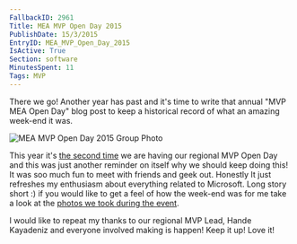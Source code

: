 ```yaml
---
FallbackID: 2961
Title: MEA MVP Open Day 2015
PublishDate: 15/3/2015
EntryID: MEA_MVP_Open_Day_2015
IsActive: True
Section: software
MinutesSpent: 11
Tags: MVP
---
```

There we go! Another year has past and it's time to write that annual "MVP MEA Open Day" blog post to keep a historical record of what an amazing week-end it was.

![MEA MVP Open Day 2015 Group Photo](http://cdn.daron.yondem.com/assets/2961/mvp.jpg)

This year it's [the second time](http://daron.yondem.com/software/post/MEA_MVP_Open_Day_2014) we are having our regional MVP Open Day and this was just another reminder on itself why we should keep doing this! It was soo much fun to meet with friends and geek out. Honestly It just refreshes my enthusiasm about everything related to Microsoft. Long story short :) if you would like to get a feel of how the week-end was for me take a look at the [photos we took during the event](http://1drv.ms/1G6yBjn  ).

I would like to repeat my thanks to our regional MVP Lead, Hande Kayadeniz and everyone involved making is happen! Keep it up! Love it!
